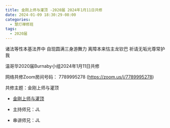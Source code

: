 ```yaml
---
title: 金刚上师与灌顶 -2020届 2024年1月11日共修
date: 2024-01-09 18:30:29-08:00
categories:
  - 慧灯禅修班
tags:
  - 2020届
---
```

诸法等性本基法界中 自现圆满三身游舞力
离障本来怙主龙钦巴 祈请无垢光尊常护我

温哥华2020届Burnaby小组2024年1月11日共修

网络共修Zoom房间号码： 7789995278 (<https://zoom.us/j/7789995278>)

共修主题：金刚上师与灌顶
* [金刚上师与灌顶](https://fohuifayu.com/index.php/huideng-zhiguang/huideng-series/liu-ce/154-a00017?title=)


* 主持师兄：JL
* 串讲师兄：JL